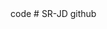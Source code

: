 <doctype html>
<html>
<head>
  code
<title>
2srjd      
</title>
</head># SR-JD
<body>
github
</body>
</html>
